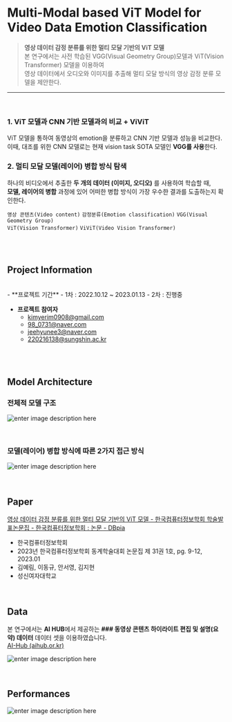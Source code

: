 # Multi-Modal based ViT Model for Video Data Emotion Classification


> **영상 데이터 감정 분류를 위한 멀티 모달 기반의 ViT 모델**<br/>
> 본 연구에서는 사전 학습된 VGG(Visual Geometry Group)모델과 ViT(Vision Transformer) 모델을 이용하여<br/>
> 영상 데이터에서 오디오와 이미지를 추출해 멀티 모달 방식의 영상 감정 분류 모델을 제안한다.

---
<br/>

### **1. ViT 모델과 CNN 기반 모델과의 비교 + ViViT**
 ViT  모델을 통하여 동영상의 emotion을 분류하고 CNN 기반 모델과 성능을 비교한다.  
 이때, 대조를 위한 CNN 모델로는 현재 vision task SOTA 모델인 **VGG를 사용**한다.
### **2. 멀티 모달 모델(레이어) 병합 방식 탐색**
하나의 비디오에서 추출한 **두 개의 데이터 (이미지, 오디오)** 를 사용하여 학습할 때, <br/> **모델, 레이어의 병합** 과정에 있어 어떠한 병합 방식이 가장 우수한 결과를 도출하는지 확인한다.

`영상 콘텐츠(Video content)` `감정분류(Emotion classification)` `VGG(Visual Geometry Group)`<br/> `ViT(Vision Transformer)` `ViViT(Video Vision Transformer)` 

<br/>
<br/>

## Project Information
<br/>
 - **프로젝트 기간** 
	 - 1차 : 2022.10.12 ~ 2023.01.13
	 - 2차 : 진행중 
	 
 - **프로젝트 참여자** 
   	- kimyerim0908@gmail.com
   	- 98_0731@naver.com
   	- jeehyunee3@naver.com
   	-  220216138@sungshin.ac.kr
   	<br/>


<br/>

## Model Architecture
### 전체적 모델 구조
![enter image description here](https://user-images.githubusercontent.com/72274498/237034674-c1855890-b029-4a7e-b629-67cd535d42d9.png)

<br/>

### 모델(레이어) 병합 방식에 따른 2가지 접근 방식
![enter image description here](https://user-images.githubusercontent.com/72274498/237036687-90369a1c-7106-4f99-ac5e-ec010ecdd73c.png)

<br/>

## Paper

[영상 데이터 감정 분류를 위한 멀티 모달 기반의 ViT 모델 - 한국컴퓨터정보학회 학술발표논문집 - 한국컴퓨터정보학회 : 논문 - DBpia](https://www.dbpia.co.kr/journal/articleDetail?nodeId=NODE11213359)
- 한국컴퓨터정보학회 
- 2023년 한국컴퓨터정보학회 동계학술대회 논문집 제 31권 1호, pg. 9-12, 2023.01
- 김예림, 이동규, 안서영, 김지현
- 성신여자대학교

<br/>

## Data
본 연구에서는 **AI HUB**에서 제공하는 **### 동영상 콘텐츠 하이라이트 편집 및 설명(요약) 데이터** 데이터 셋을 이용하였습니다. <br/>
[AI-Hub (aihub.or.kr)](https://www.aihub.or.kr/aihubdata/data/view.do?currMenu=115&topMenu=100&aihubDataSe=realm&dataSetSn=616)

![enter image description here](https://user-images.githubusercontent.com/72274498/237035348-18d05002-1ed7-440d-9578-3fecdf767f1c.png)


<br/>

## Performances
![enter image description here](https://user-images.githubusercontent.com/72274498/237037705-514c58d7-9aac-4a4f-a9ee-b319bccf659f.png)


